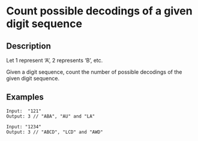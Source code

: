 # Count possible decodings of a given digit sequence

## Description

Let 1 represent ‘A’, 2 represents ‘B’, etc.

Given a digit sequence, count the number of possible decodings of the given digit sequence.

## Examples

```
Input:  "121"
Output: 3 // "ABA", "AU" and "LA"

Input: "1234"
Output: 3 // "ABCD", "LCD" and "AWD"
```
